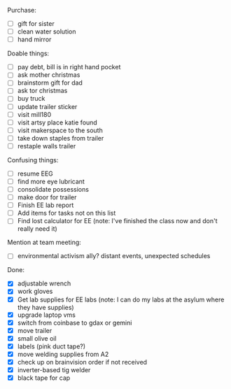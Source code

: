 Purchase:
- [ ] gift for sister
- [ ] clean water solution
- [ ] hand mirror

Doable things:
- [ ] pay debt, bill is in right hand pocket
- [ ] ask mother christmas
- [ ] brainstorm gift for dad
- [ ] ask tor christmas
- [ ] buy truck
- [ ] update trailer sticker
- [ ] visit mill180
- [ ] visit artsy place katie found
- [ ] visit makerspace to the south
- [ ] take down staples from trailer
- [ ] restaple walls trailer

Confusing things:
- [ ] resume EEG
- [ ] find more eye lubricant
- [ ] consolidate possessions
- [ ] make door for trailer
- [ ] Finish EE lab report
- [ ] Add items for tasks not on this list
- [ ] Find lost calculator for EE (note: I've finished the class now and don't really need it)

Mention at team meeting:
- [ ] environmental activism ally?  distant events, unexpected schedules

Done:
- [X] adjustable wrench
- [X] work gloves
- [X] Get lab supplies for EE labs (note: I can do my labs at the asylum where they have supplies)
- [X] upgrade laptop vms
- [X] switch from coinbase to gdax or gemini
- [X] move trailer
- [X] small olive oil
- [X] labels (pink duct tape?)
- [X] move welding supplies from A2
- [X] check up on brainvision order if not received
- [X] inverter-based tig welder
- [X] black tape for cap
